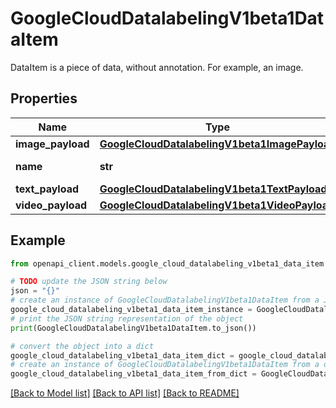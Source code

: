 # GoogleCloudDatalabelingV1beta1DataItem

DataItem is a piece of data, without annotation. For example, an image.

## Properties

Name | Type | Description | Notes
------------ | ------------- | ------------- | -------------
**image_payload** | [**GoogleCloudDatalabelingV1beta1ImagePayload**](GoogleCloudDatalabelingV1beta1ImagePayload.md) |  | [optional] 
**name** | **str** | Output only. Name of the data item, in format of: projects/{project_id}/datasets/{dataset_id}/dataItems/{data_item_id} | [optional] 
**text_payload** | [**GoogleCloudDatalabelingV1beta1TextPayload**](GoogleCloudDatalabelingV1beta1TextPayload.md) |  | [optional] 
**video_payload** | [**GoogleCloudDatalabelingV1beta1VideoPayload**](GoogleCloudDatalabelingV1beta1VideoPayload.md) |  | [optional] 

## Example

```python
from openapi_client.models.google_cloud_datalabeling_v1beta1_data_item import GoogleCloudDatalabelingV1beta1DataItem

# TODO update the JSON string below
json = "{}"
# create an instance of GoogleCloudDatalabelingV1beta1DataItem from a JSON string
google_cloud_datalabeling_v1beta1_data_item_instance = GoogleCloudDatalabelingV1beta1DataItem.from_json(json)
# print the JSON string representation of the object
print(GoogleCloudDatalabelingV1beta1DataItem.to_json())

# convert the object into a dict
google_cloud_datalabeling_v1beta1_data_item_dict = google_cloud_datalabeling_v1beta1_data_item_instance.to_dict()
# create an instance of GoogleCloudDatalabelingV1beta1DataItem from a dict
google_cloud_datalabeling_v1beta1_data_item_from_dict = GoogleCloudDatalabelingV1beta1DataItem.from_dict(google_cloud_datalabeling_v1beta1_data_item_dict)
```
[[Back to Model list]](../README.md#documentation-for-models) [[Back to API list]](../README.md#documentation-for-api-endpoints) [[Back to README]](../README.md)


